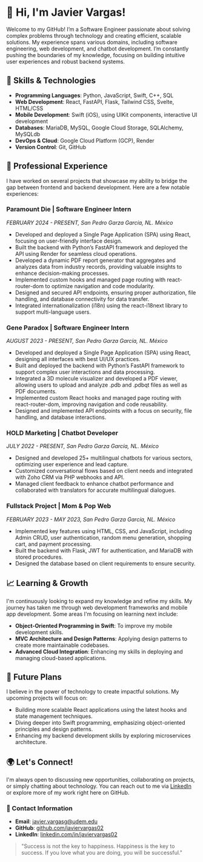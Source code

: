 # 👋 Hi, I'm Javier Vargas!

Welcome to my GitHub! I’m a Software Engineer passionate about solving complex problems through technology and creating efficient, scalable solutions. My experience spans various domains, including software engineering, web development, and chatbot development. I’m constantly pushing the boundaries of my knowledge, focusing on building intuitive user experiences and robust backend systems.

## 🔧 Skills & Technologies

- **Programming Languages**: Python, JavaScript, Swift, C++, SQL
- **Web Development**: React, FastAPI, Flask, Tailwind CSS, Svelte, HTML/CSS
- **Mobile Development**: Swift (iOS), using UIKit components, interactive UI development
- **Databases**: MariaDB, MySQL, Google Cloud Storage, SQLAlchemy, MySQLdb
- **DevOps & Cloud**: Google Cloud Platform (GCP), Render
- **Version Control**: Git, GitHub

## 💼 Professional Experience

I have worked on several projects that showcase my ability to bridge the gap between frontend and backend development. Here are a few notable experiences:

### **Paramount Die** | Software Engineer Intern  
_FEBRUARY 2024 - PRESENT, San Pedro Garza García, NL. México_  
- Developed and deployed a Single Page Application (SPA) using React, focusing on user-friendly interface design.
- Built the backend with Python’s FastAPI framework and deployed the API using Render for seamless cloud operations.
- Developed a dynamic PDF report generator that aggregates and analyzes data from industry records, providing valuable insights to enhance decision-making processes.
- Implemented custom hooks and managed page routing with react-router-dom to optimize navigation and code modularity.
- Designed and secured API endpoints, ensuring proper authorization, file handling, and database connectivity for data transfer.
- Integrated internationalization (i18n) using the react-i18next library to support multi-language users.

### **Gene Paradox** | Software Engineer Intern  
_AUGUST 2023 - PRESENT, San Pedro Garza García, NL. México_  
- Developed and deployed a Single Page Application (SPA) using React, designing all interfaces with best UI/UX practices.
- Built and deployed the backend with Python’s FastAPI framework to support complex user interactions and data processing.
- Integrated a 3D molecule visualizer and developed a PDF viewer, allowing users to upload and analyze .pdb and .pdbqt files as well as PDF documents.
- Implemented custom React hooks and managed page routing with react-router-dom, improving navigation and code reusability.
- Designed and implemented API endpoints with a focus on security, file handling, and database interactions.

### **HOLD Marketing** | Chatbot Developer  
_JULY 2022 - PRESENT, San Pedro Garza García, NL. México_  
- Designed and developed 25+ multilingual chatbots for various sectors, optimizing user experience and lead capture.
- Customized conversational flows based on client needs and integrated with Zoho CRM via PHP webhooks and API.
- Managed client feedback to enhance chatbot performance and collaborated with translators for accurate multilingual dialogues.

### **Fullstack Project** | Mom & Pop Web  
_FEBRUARY 2023 - MAY 2023, San Pedro Garza García, NL. México_  
- Implemented key features using HTML, CSS, and JavaScript, including Admin CRUD, user authentication, random menu generation, shopping cart, and payment processing.
- Built the backend with Flask, JWT for authentication, and MariaDB with stored procedures.
- Designed the database based on client requirements to ensure security.

## 📈 Learning & Growth

I'm continuously looking to expand my knowledge and refine my skills. My journey has taken me through web development frameworks and mobile app development. Some areas I'm focusing on learning next include:

- **Object-Oriented Programming in Swift**: To improve my mobile development skills.
- **MVC Architecture and Design Patterns**: Applying design patterns to create more maintainable codebases.
- **Advanced Cloud Integration**: Enhancing my skills in deploying and managing cloud-based applications.

## 🚀 Future Plans

I believe in the power of technology to create impactful solutions. My upcoming projects will focus on:

- Building more scalable React applications using the latest hooks and state management techniques.
- Diving deeper into Swift programming, emphasizing object-oriented principles and design patterns.
- Enhancing my backend development skills by exploring microservices architecture.

## 🌍 Let's Connect!

I'm always open to discussing new opportunities, collaborating on projects, or simply chatting about technology. You can reach out to me via [LinkedIn](https://www.linkedin.com/in/javiervargas02) or explore more of my work right here on GitHub.

### 📧 Contact Information
- **Email**: javier.vargasg@udem.edu
- **GitHub**: [github.com/javiervargas02](https://github.com/javiervargas02)
- **LinkedIn**: [linkedin.com/in/javiervargas02](https://linkedin.com/in/javiervargas02)

> "Success is not the key to happiness. Happiness is the key to success. If you love what you are doing, you will be successful."
